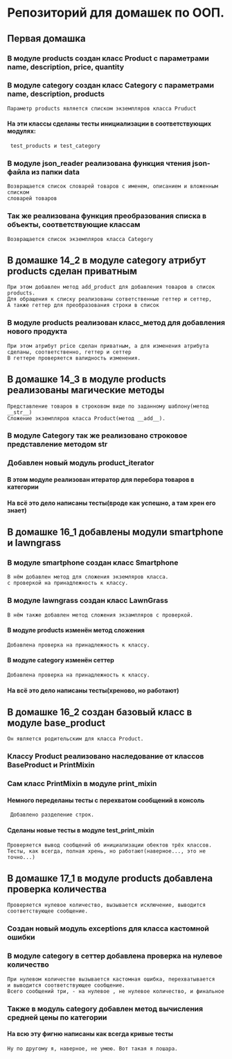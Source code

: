 # Репозиторий для домашек по ООП.
## Первая домашка
### В модуле products создан класс Product с параметрами name, description, price, quantity
### В модуле category создан класс Category с параметрами name, description, products
    Параметр products является списком экземпляров класса Pruduct
#### На эти классы сделаны тесты инициализации в соответствующих модулях:
     test_products и test_category
### В модуле json_reader реализована функция чтения json-файла из папки data
    Возвращается список словарей товаров с именем, описанием и вложенным списком 
    словарей товаров
### Так же реализована функция преобразования списка в объекты, соответствующие классам 
    Возвращается список экземпляров класса Category
## В домашке 14_2 в модуле category атрибут products сделан приватным
    При этом добавлен метод add_product для добавления товаров в список products.
    Для обращения к списку реализованы сответственные геттер и сеттер,
    А также геттер для преобразования строки в список
### В модуле products реализован класс_метод для добавления нового продукта
    При этом атрибут price сделан приватным, а для изменения атрибута сделаны, соответственно, геттер и сеттер
    В геттере проверяется валидность изменения.
## В домашке 14_3 в модуле products реализованы магические методы
    Представление товаров в строковом виде по заданному шаблону(метод __str__)
    Сложение экземпляров класса Product(метод __add__).
### В модуле Category так же реализовано строковое представление методом __str__
### Добавлен новый модуль product_iterator
#### В этом модуле реализован итератор для перебора товаров в категории
#### На всё это дело написаны тесты(вроде как успешно, а там хрен его знает)
## В домашке 16_1 добавлены модули smartphone и lawngrass
### В модуле smartphone создан класс Smartphone
    В нём добавлен метод для сложения экземляров класса.
    с проверкой на принадлежность к классу.
### В модуле lawngrass создан класс LawnGrass
    В нём также добавлен метод сложения экзампляров с проверкой.
#### В модуле products изменён метод сложения
    Добавлена проверка на принадлежность к классу.
#### В модуле category изменён сеттер
    Добавлена проверка на принадлежность к классу.
#### На всё это дело написаны тесты(хреново, но работают)
## В домашке 16_2 создан базовый класс в модуле base_product
    Он является родительским для класса Product.
### Классу Product реализовано наследование от классов BaseProduct и PrintMixin
### Сам класс PrintMixin в модуле print_mixin
#### Немного переделаны тесты с перехватом сообщений в консоль
     Добавлено разделение строк.
#### Сделаны новые тесты в модуле test_print_mixin
    Проверяется вывод сообщений об инициализации обектов трёх классов.
    Тесты, как всегда, полная хрень, но работают(наверное..., это не точно...)
## В домашке 17_1 в модуле products добавлена проверка количества
    Проверяется нулевое количество, вызывается исключение, выводится 
    соответствующее сообщение.
### Создан новый модуль exceptions для класса кастомной ошибки
### В модуле category в сеттер добавлена проверка на нулевое количество
    При нулевом количестве вызывается кастомная ошибка, перехватывается
    и выводится соответствующее сообщение.
    Всего сообщений три, - на нулевое , не нулевое количество, и финальное
### Также в модуль category добавлен метод вычисления средней цены по категории
#### На всю эту фигню написаны как всегда кривые тесты
    Ну по другому я, наверное, не умею. Вот такая я лошара.
